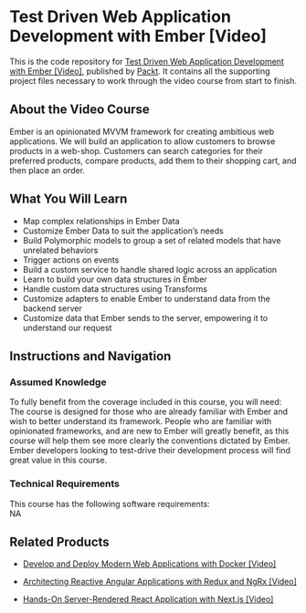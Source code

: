 # Test Driven Web Application Development with Ember [Video]
This is the code repository for [Test Driven Web Application Development with Ember [Video]](https://www.packtpub.com/web-development/test-driven-web-application-development-ember-video?utm_source=github&utm_medium=repository&utm_campaign=9781788393706), published by [Packt](https://www.packtpub.com/?utm_source=github). It contains all the supporting project files necessary to work through the video course from start to finish.
## About the Video Course
Ember is an opinionated MVVM framework for creating ambitious web applications. We will build an application to allow customers to browse products in a web-shop. Customers can search categories for their preferred products, compare products, add them to their shopping cart, and then place an order.	

<H2>What You Will Learn</H2>
<DIV class=book-info-will-learn-text>
<UL>
<LI>Map complex relationships in Ember Data&nbsp; 
<LI>Customize Ember Data to suit the application’s needs 
<LI>Build Polymorphic models to group a set of related models that have unrelated behaviors 
<LI>Trigger actions on events 
<LI>Build a custom service to handle shared logic across an application 
<LI>Learn to build your own data structures in Ember 
<LI>Handle custom data structures using Transforms 
<LI>Customize adapters to enable Ember to understand data from the backend server 
<LI>Customize data that Ember sends to the server, empowering it to understand our request </LI></UL></DIV>

## Instructions and Navigation
### Assumed Knowledge
To fully benefit from the coverage included in this course, you will need:<br/>
The course is designed for those who are already familiar with Ember and wish to better understand its framework. People who are familiar with opinionated frameworks, and are new to Ember will greatly benefit, as this course will help them see more clearly the conventions dictated by Ember. Ember developers looking to test-drive their development process will find great value in this course.	
### Technical Requirements
This course has the following software requirements:<br/>
NA

## Related Products
* [Develop and Deploy Modern Web Applications with Docker [Video]](https://www.packtpub.com/application-development/develop-and-deploy-modern-web-applications-docker-video?utm_source=github&utm_medium=repository&utm_campaign=9781788999618)

* [Architecting Reactive Angular Applications with Redux and NgRx [Video]](https://www.packtpub.com/web-development/architecting-reactive-angular-applications-redux-and-ngrx-video?utm_source=github&utm_medium=repository&utm_campaign=9781789536546)

* [Hands-On Server-Rendered React Application with Next.js [Video]](https://www.packtpub.com/application-development/hands-server-rendered-react-application-nextjs-video?utm_source=github&utm_medium=repository&utm_campaign=9781838647490)

